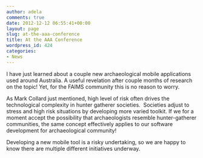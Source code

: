 ```yaml
---
author: adela
comments: true
date: 2012-12-12 06:55:41+00:00
layout: page
slug: at-the-aaa-conference
title: At the AAA Conference
wordpress_id: 424
categories:
- News
---
```


I have just learned about a couple new archaeological mobile applications used around Australia. A useful revelation after couple months of research on the topic! Yet, for the FAIMS community this is no reason to worry.

As Mark Collard just mentioned, high level of risk often drives the technological complexity in hunter gatherer societies.  Societies adjust to stress and high risk situations by developing more varied toolkit. If we for a moment accept the possibility that archaeologists resemble hunter-gatherer communities, the same concept effectively applies to our software development for archaeological community!

Developing a new mobile tool is a risky undertaking, so we are happy to know there are multiple different initiatives underway.
